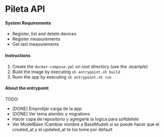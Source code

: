 # Pileta API

#### System Requirements
 - Register, list and delete devices
 - Register measurements
 - Get last measurements

#### Instructions
1. Create the `docker-compose.yml` on root directory (use the .example)
2. Build the image by executing `sh entrypoint.sh build` 
3. Runn the app by executing `sh entrypoint.sh run`

#### About the entrypoint


TODO: 

- [DONE] Emprolijar carga de la app 
- [DONE] Ver tema alembic y migrations 
- Hacer capa de repositorio y agregarle la logica para softdelete
- Ver ModelBase (Cambiar nombre a BaseModel) si se puede hacer que el
  created_at y el updated_at te los tome por default
